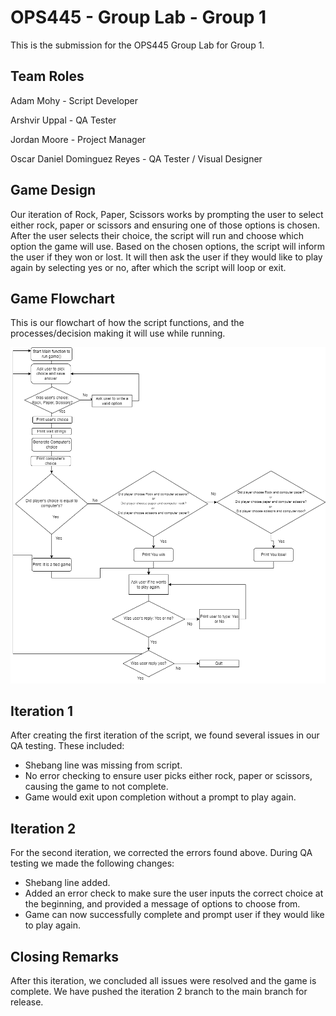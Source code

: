 # OPS445 - Group Lab - Group 1

This is the submission for the OPS445 Group Lab for Group 1.


## Team Roles

Adam Mohy - Script Developer

Arshvir Uppal - QA Tester

Jordan Moore - Project Manager

Oscar Daniel Dominguez Reyes - QA Tester / Visual Designer

## Game Design

Our iteration of Rock, Paper, Scissors works by prompting the user to select either rock, paper or scissors and ensuring one of those options is chosen. After the user selects their choice, the script will run and choose which option the game will use. Based on the chosen options, the script will inform the user if they won or lost. It will then ask the user if they would like to play again by selecting yes or no, after which the script will loop or exit.

## Game Flowchart 

This is our flowchart of how the script functions, and the processes/decision making it will use while running.

<img src="./images/flowchart.jpg"
alt="Flowchart"
style = "float: centre; margin-right: 10px;" />


## Iteration 1

After creating the first iteration of the script, we found several issues in our QA testing. These included:

- Shebang line was missing from script. 
- No error checking to ensure user picks either rock, paper or scissors, causing the game to not complete.
- Game would exit upon completion without a prompt to play again.


## Iteration 2

For the second iteration, we corrected the errors found above. During QA testing we made the following changes:

- Shebang line added.
- Added an error check to make sure the user inputs the correct choice at the beginning, and provided a message of options to choose from. 
- Game can now successfully complete and prompt user if they would like to play again. 

## Closing Remarks

After this iteration, we concluded all issues were resolved and the game is complete. We have pushed the iteration 2 branch to the main branch for release. 